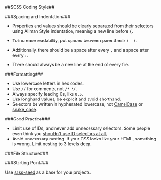 
##SCSS Coding Style##

###Spacing and Indentation###

* Properties and values should be clearly separated from their selectors using Allman Style indentation, meaning a new line before `{`.

* To increase readability, put spaces between parenthesis `(  )`.

* Additionally, there should be a space after every `,` and a space after every `:`.

* There should always be a new line at the end of every file.

###Formatting###

* Use lowercase letters in hex codes.
* Use `//` for comments, not `/* */`.
* Always specify leading 0s, like `0.5`.
* Use longhand values, be explicit and avoid shorthand.
* Selectors be written in hyphenated lowercase, not [CamelCase](http://en.wikipedia.org/wiki/CamelCase) or [snake_case](http://en.wikipedia.org/wiki/Snake_case).

###Good Practice###

* Limit use of IDs, and never add unnecessary selectors. Some people even think you [shouldn't use ID selectors at all.](http://screwlewse.com/2010/07/dont-use-id-selectors-in-css/)
* Avoid unecessary nesting. If your CSS looks like your HTML, something is wrong. Limit nesting to 3 levels deep.

###File Structure###

###Starting Point###

Use [sass-seed](https://github.com/RyanWarner/sass-seed) as a base for your projects.